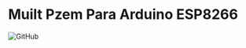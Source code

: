 # Muilt Pzem Para Arduino ESP8266
![GitHub](https://img.shields.io/github/license/GustavoAtilio/Multi_Pzem?style=flat-square)
